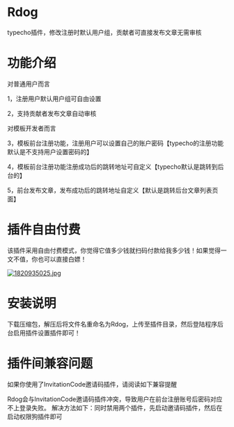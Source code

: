 # Rdog
typecho插件，修改注册时默认用户组，贡献者可直接发布文章无需审核

# 功能介绍

对普通用户而言

1，注册用户默认用户组可自由设置

2，支持贡献者发布文章自动审核

对模板开发者而言

3，模板前台注册功能，注册用户可以设置自己的账户密码【typecho的注册功能默认是不支持用户设置密码的】

4，模板前台注册功能注册成功后的跳转地址可自定义【typecho默认是跳转到后台的】

5，前台发布文章，发布成功后的跳转地址自定义【默认是跳转后台文章列表页面】

# 插件自由付费
该插件采用自由付费模式，你觉得它值多少钱就扫码付款给我多少钱！如果觉得一文不值，你也可以直接白嫖！

[![1820935025.jpg](https://i.loli.net/2019/05/31/5cf097a62b13e98032.jpg)](https://i.loli.net/2019/05/31/5cf097a62b13e98032.jpg)

# 安装说明

下载压缩包，解压后将文件名重命名为Rdog，上传至插件目录，然后登陆程序后台启用插件设置插件即可！

# 插件间兼容问题

如果你使用了InvitationCode邀请码插件，请阅读如下兼容提醒

Rdog会与InvitationCode邀请码插件冲突，导致用户在前台注册账号后密码对应不上登录失败。
解决方法如下：同时禁用两个插件，先启动邀请码插件，然后在启动权限狗插件即可
